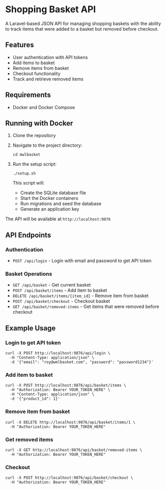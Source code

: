 # Shopping Basket API

A Laravel-based JSON API for managing shopping baskets with the ability to track items that were added to a basket but removed before checkout.

## Features

- User authentication with API tokens
- Add items to basket
- Remove items from basket
- Checkout functionality
- Track and retrieve removed items

## Requirements

- Docker and Docker Compose

## Running with Docker

1. Clone the repository

2. Navigate to the project directory:
   ```
   cd mwlbasket
   ```

3. Run the setup script:
   ```
   ./setup.sh
   ```
   
   This script will:
   - Create the SQLite database file
   - Start the Docker containers
   - Run migrations and seed the database
   - Generate an application key

The API will be available at `http://localhost:9876`

## API Endpoints

### Authentication
- `POST /api/login` - Login with email and password to get API token

### Basket Operations
- `GET /api/basket` - Get current basket
- `POST /api/basket/items` - Add item to basket
- `DELETE /api/basket/items/{item_id}` - Remove item from basket
- `POST /api/basket/checkout` - Checkout basket
- `GET /api/basket/removed-items` - Get items that were removed before checkout

## Example Usage

### Login to get API token
```
curl -X POST http://localhost:9876/api/login \
  -H "Content-Type: application/json" \
  -d '{"email": "roy@wmlbasket.com", "password": "password1234"}'
```

### Add item to basket
```
curl -X POST http://localhost:9876/api/basket/items \
  -H "Authorization: Bearer YOUR_TOKEN_HERE" \
  -H "Content-Type: application/json" \
  -d '{"product_id": 1}'
```

### Remove item from basket
```
curl -X DELETE http://localhost:9876/api/basket/items/1 \
  -H "Authorization: Bearer YOUR_TOKEN_HERE"
```

### Get removed items
```
curl -X GET http://localhost:9876/api/basket/removed-items \
  -H "Authorization: Bearer YOUR_TOKEN_HERE"
```

### Checkout
```
curl -X POST http://localhost:9876/api/basket/checkout \
  -H "Authorization: Bearer YOUR_TOKEN_HERE"
```
